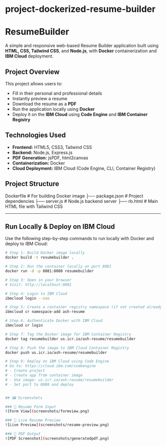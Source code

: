# project-dockerized-resume-builder
# ResumeBuilder

A simple and responsive web-based Resume Builder application built using **HTML, CSS, Tailwind CSS**, and **Node.js**, with **Docker** containerization and **IBM Cloud** deployment.

##  Project Overview

This project allows users to:
- Fill in their personal and professional details
- Instantly preview a resume
- Download the resume as a **PDF**
- Run the application locally using **Docker**
- Deploy it on the **IBM Cloud** using **Code Engine** and **IBM Container Registry**

## Technologies Used

- **Frontend:** HTML5, CSS3, Tailwind CSS
- **Backend:** Node.js, Express.js
- **PDF Generation:** jsPDF, html2canvas
- **Containerization:** Docker
- **Cloud Deployment:** IBM Cloud (Code Engine, CLI, Container Registry)

##  Project Structure
   Dockerfile # For building Docker image
├── package.json # Project dependencies
├── server.js # Node.js backend server
├── rb.html # Main HTML file with Tailwind CSS


---

##  Run Locally & Deploy on IBM Cloud

Use the following step-by-step commands to run locally with Docker and deploy to IBM Cloud:

```bash
# Step 1: Build Docker image locally
docker build -t resumebuilder .

# Step 2: Run the container locally on port 8081
docker run -d -p 8081:8080 resumebuilder

# Step 3: Open in your browser
# Visit: http://localhost:8081

# Step 4: Login to IBM Cloud
ibmcloud login --sso

# Step 5: Create a container registry namespace (if not created already)
ibmcloud cr namespace-add ash-resume

# Step 6: Authenticate Docker with IBM Cloud
ibmcloud cr login

# Step 7: Tag the Docker image for IBM Container Registry
docker tag resumebuilder us.icr.io/ash-resume/resumebuilder

# Step 8: Push the image to IBM Cloud Container Registry
docker push us.icr.io/ash-resume/resumebuilder

# Step 9: Deploy on IBM Cloud using Code Engine
# Go to: https://cloud.ibm.com/codeengine
# - Create project
# - Create app from container image
# - Use image: us.icr.io/ash-resume/resumebuilder
# - Set port to 8080 and deploy


## 🖼️ Screenshots

### 📝 Resume Form Input
![Form View](screenshots/formview.png)

### 👀 Live Resume Preview
![Live Preview](screenshots/resume-preview.png)

### 📄 PDF Output
![PDF Screenshot](screenshots/generatedpdf.png)







